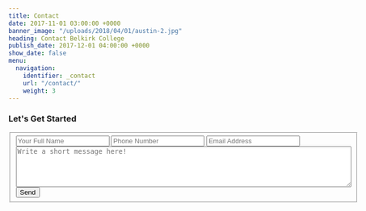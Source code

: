 ```yaml
---
title: Contact
date: 2017-11-01 03:00:00 +0000
banner_image: "/uploads/2018/04/01/austin-2.jpg"
heading: Contact Belkirk College
publish_date: 2017-12-01 04:00:00 +0000
show_date: false
menu:
  navigation:
    identifier: _contact
    url: "/contact/"
    weight: 3
---
```


### Let's Get Started

<form action="{{ site.baseurl }}/mail.php" id="form" method="post" name="form">
	<fieldset>
  		<div class="right">
		    <input class="input-reg" type="text" name="full_name" for="" placeholder="Your Full Name">
		    <input class="input-reg" type="text" name="phone" for="" placeholder="Phone Number">
		    <input class="input-reg" type="text" name="email" for="" placeholder="Email Address">
		    <textarea class="large-box" rows="5" cols="80" name="message" for="" placeholder="Write a short message here!"></textarea>
  		</div>
  		<button class="call" type="submit" name="submit" value="submit"><span>Send</span></button>  
	</fieldset>
</form>